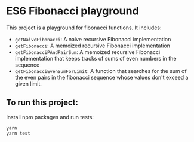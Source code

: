 # ES6 Fibonacci playground

This project is a playground for fibonacci functions. It includes:

- `getNaiveFibonacci`: A naive recursive Fibonacci implementation
- `getFibonacci`: A memoized recursive Fibonacci implementation
- `getFibonacciPAndPairSum`: A memoized recursive Fibonacci implementation that keeps tracks of sums of even numbers in the sequence
- `getFibonacciEvenSumForLimit`: A function that searches for the sum of the even pairs in the fibonacci sequence whose values don't exceed a given limit.

## To run this project:

Install npm packages and run tests:

```
yarn
yarn test
```
